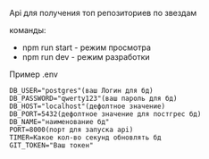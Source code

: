 Api для получения топ репозиториев по звездам

команды:
- npm run start - режим просмотра
- npm run dev - режим разработки

Пример .env
```
DB_USER="postgres"(ваш Логин для бд)
DB_PASSWORD="qwerty123"(ваш пароль для бд)
DB_HOST="localhost"(дефолтное значение)
DB_PORT=5432(дефолтное значение для постгрес бд)
DB_NAME="наименование бд"
PORT=8000(порт для запуска api)
TIMER=Какое кол-во секунд обновлять бд
GIT_TOKEN="Ваш токен"
```
